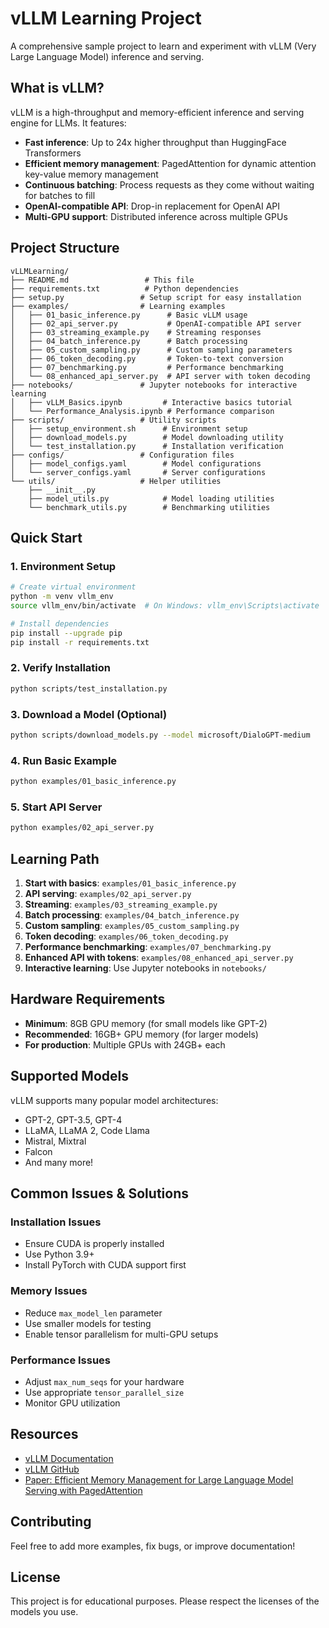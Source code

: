 # vLLM Learning Project

A comprehensive sample project to learn and experiment with vLLM (Very Large Language Model) inference and serving.

## What is vLLM?

vLLM is a high-throughput and memory-efficient inference and serving engine for LLMs. It features:
- **Fast inference**: Up to 24x higher throughput than HuggingFace Transformers
- **Efficient memory management**: PagedAttention for dynamic attention key-value memory management
- **Continuous batching**: Process requests as they come without waiting for batches to fill
- **OpenAI-compatible API**: Drop-in replacement for OpenAI API
- **Multi-GPU support**: Distributed inference across multiple GPUs

## Project Structure

```
vLLMLearning/
├── README.md                 # This file
├── requirements.txt          # Python dependencies
├── setup.py                 # Setup script for easy installation
├── examples/                # Learning examples
│   ├── 01_basic_inference.py      # Basic vLLM usage
│   ├── 02_api_server.py           # OpenAI-compatible API server
│   ├── 03_streaming_example.py    # Streaming responses
│   ├── 04_batch_inference.py      # Batch processing
│   ├── 05_custom_sampling.py      # Custom sampling parameters
│   ├── 06_token_decoding.py       # Token-to-text conversion
│   ├── 07_benchmarking.py         # Performance benchmarking
│   └── 08_enhanced_api_server.py  # API server with token decoding
├── notebooks/               # Jupyter notebooks for interactive learning
│   ├── vLLM_Basics.ipynb         # Interactive basics tutorial
│   └── Performance_Analysis.ipynb # Performance comparison
├── scripts/                 # Utility scripts
│   ├── setup_environment.sh      # Environment setup
│   ├── download_models.py        # Model downloading utility
│   └── test_installation.py      # Installation verification
├── configs/                 # Configuration files
│   ├── model_configs.yaml        # Model configurations
│   └── server_configs.yaml       # Server configurations
└── utils/                   # Helper utilities
    ├── __init__.py
    ├── model_utils.py            # Model loading utilities
    └── benchmark_utils.py        # Benchmarking utilities
```

## Quick Start

### 1. Environment Setup

```bash
# Create virtual environment
python -m venv vllm_env
source vllm_env/bin/activate  # On Windows: vllm_env\Scripts\activate

# Install dependencies
pip install --upgrade pip
pip install -r requirements.txt
```

### 2. Verify Installation

```bash
python scripts/test_installation.py
```

### 3. Download a Model (Optional)

```bash
python scripts/download_models.py --model microsoft/DialoGPT-medium
```

### 4. Run Basic Example

```bash
python examples/01_basic_inference.py
```

### 5. Start API Server

```bash
python examples/02_api_server.py
```

## Learning Path

1. **Start with basics**: `examples/01_basic_inference.py`
2. **API serving**: `examples/02_api_server.py`
3. **Streaming**: `examples/03_streaming_example.py`
4. **Batch processing**: `examples/04_batch_inference.py`
5. **Custom sampling**: `examples/05_custom_sampling.py`
6. **Token decoding**: `examples/06_token_decoding.py`
7. **Performance benchmarking**: `examples/07_benchmarking.py`
8. **Enhanced API with tokens**: `examples/08_enhanced_api_server.py`
9. **Interactive learning**: Use Jupyter notebooks in `notebooks/`

## Hardware Requirements

- **Minimum**: 8GB GPU memory (for small models like GPT-2)
- **Recommended**: 16GB+ GPU memory (for larger models)
- **For production**: Multiple GPUs with 24GB+ each

## Supported Models

vLLM supports many popular model architectures:
- GPT-2, GPT-3.5, GPT-4
- LLaMA, LLaMA 2, Code Llama
- Mistral, Mixtral
- Falcon
- And many more!

## Common Issues & Solutions

### Installation Issues
- Ensure CUDA is properly installed
- Use Python 3.9+ 
- Install PyTorch with CUDA support first

### Memory Issues
- Reduce `max_model_len` parameter
- Use smaller models for testing
- Enable tensor parallelism for multi-GPU setups

### Performance Issues
- Adjust `max_num_seqs` for your hardware
- Use appropriate `tensor_parallel_size`
- Monitor GPU utilization

## Resources

- [vLLM Documentation](https://docs.vllm.ai/)
- [vLLM GitHub](https://github.com/vllm-project/vllm)
- [Paper: Efficient Memory Management for Large Language Model Serving with PagedAttention](https://arxiv.org/abs/2309.06180)

## Contributing

Feel free to add more examples, fix bugs, or improve documentation!

## License

This project is for educational purposes. Please respect the licenses of the models you use.

